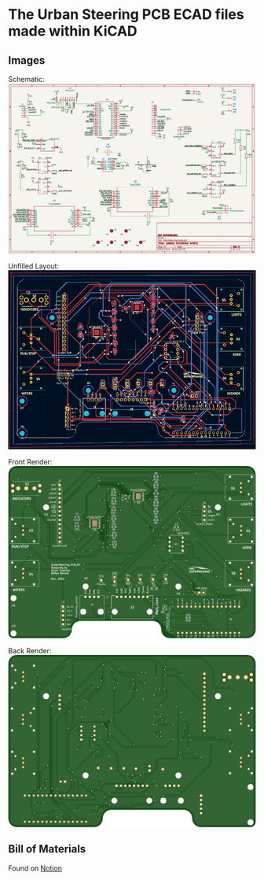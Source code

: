 # The Urban Steering PCB ECAD files made within KiCAD

## Images
Schematic:
![Schematic Diagram](./Img/schematic.png)

Unfilled Layout:
![Unfilled Layout](./Img/Layout.png)

Front Render:
![Front Render](./Img/top.png)

Back Render:
![Back Render](./Img/bottom.png)


## Bill of Materials
Found on [Notion](https://www.notion.so/Bill-of-Materials-6644a4c081e64de49a3c111644f56321)

